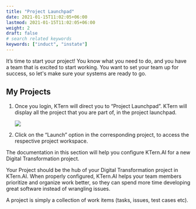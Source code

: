 ```yaml
---
title: "Project Launchpad"
date: 2021-01-15T11:02:05+06:00
lastmod: 2021-01-15T11:02:05+06:00
weight: 2
draft: false
# search related keywords
keywords: ["induct", "instate"]
---
```



It’s time to start your project! You know what you need to do, and you have a team that is excited to start working. You want to set your team up for success, so let's make sure your systems are ready to go.

## My Projects

1. Once you login, KTern will direct you to “Project Launchpad”. KTern will display all the project that
   you are part of, in the project launchpad.

   ![](https://storage.googleapis.com/ktern-docs-files/project-launchpad-1.png)

2. Click on the “Launch” option in the corresponding project, to access the respective project
   workspace.

The documentation in this section will help you configure KTern.AI for a new Digital Transformation project.

Your Project should be the hub of your Digital Transformation project in KTern.AI. When properly configured, KTern.AI helps your team members prioritize and organize work better, so they can spend more time developing great software instead of wrangling issues.

A project is simply a collection of work items (tasks, issues, test cases etc).